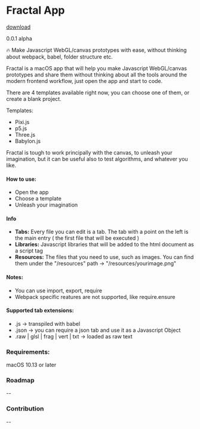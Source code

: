 #  Fractal App

[download](https://fractalapp-9641c.firebaseapp.com/updates/Fractal-v0.0.0.1-b2.zip)

0.0.1 alpha

🔥 Make Javascript WebGL/canvas prototypes with ease, without thinking about webpack, babel, folder structure etc.

Fractal is a macOS app that will help you make Javascript WebGL/canvas prototypes and share them without thinking about all the tools around the modern frontend workflow, just open the app and start to code.

There are 4 templates available right now, you can choose one of them, or create a blank project.

Templates:
- Pixi.js
- p5.js
- Three.js
- Babylon.js

Fractal is tough to work principally with the canvas, to unleash your imagination, but it can be useful also to test algorithms, and whatever you like.

#### How to use:
- Open the app
- Choose a template
- Unleash your imagination

#### Info
- **Tabs:** Every file you can edit is a tab. The tab with a point on the left is the main entry ( the first file that will be executed )
- **Libraries:** Javascript libraries that will be added to the html document as a script tag
- **Resources:** The files that you need to use, such as images. You can find them under the "/resources" path -> "/resources/yourimage.png"

#### Notes:
- You can use import, export, require
- Webpack specific reatures are not supported, like require.ensure

#### Supported tab extensions:
- .js -> transpiled with babel
- .json -> you can require a json tab and use it as a Javascript Object
- .raw | glsl | frag | vert | txt -> loaded as raw text

### Requirements:
macOS 10.13 or later

### Roadmap
--

### Contribution
--
